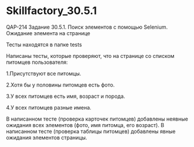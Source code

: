 # Skillfactory_30.5.1
QAP-214
Задание 30.5.1. Поиск элементов с помощью Selenium. Ожидание элемента на странице

Тесты находятся в папке tests

Написаны тесты, которые проверяют, что на странице со списком питомцев пользователя:

1.Присутствуют все питомцы.

2.Хотя бы у половины питомцев есть фото.

3.У всех питомцев есть имя, возраст и порода.

4.У всех питомцев разные имена.

В написанном тесте (проверка карточек питомцев) добавлены неявные ожидания всех элементов (фото, имя питомца, его возраст).
В написанном тесте (проверка таблицы питомцев) добавлены явные ожидания элементов страницы.
